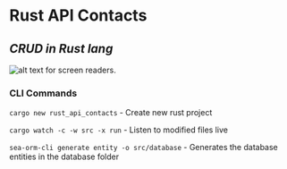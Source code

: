 # Rust API Contacts

## _CRUD in Rust lang_

![alt text for screen readers](https://img.shields.io/badge/Rust-000000?style=for-the-badge&logo=rust&logoColor=white).

### CLI Commands

`cargo new rust_api_contacts` - Create new rust project

`cargo watch -c -w src -x run` - Listen to modified files live

`sea-orm-cli generate entity -o src/database` - Generates the database entities in the database folder